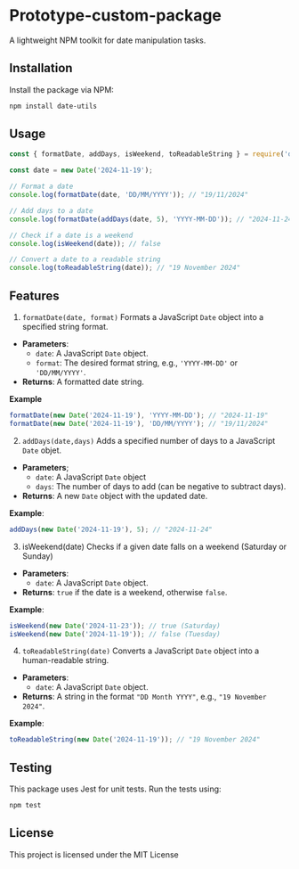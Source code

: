 # Prototype-custom-package
A lightweight NPM toolkit for date manipulation tasks.

## Installation

Install the package via NPM:
```bash
npm install date-utils
```

## Usage

```javascript
const { formatDate, addDays, isWeekend, toReadableString } = require('date-utils');

const date = new Date('2024-11-19');

// Format a date
console.log(formatDate(date, 'DD/MM/YYYY')); // "19/11/2024"

// Add days to a date
console.log(formatDate(addDays(date, 5), 'YYYY-MM-DD')); // "2024-11-24"

// Check if a date is a weekend
console.log(isWeekend(date)); // false

// Convert a date to a readable string
console.log(toReadableString(date)); // "19 November 2024"
```

## Features

1. `formatDate(date, format)`
Formats a JavaScript `Date` object into a specified string format.

- **Parameters**:
  - `date`: A JavaScript `Date` object.
  - `format`: The desired format string, e.g., `'YYYY-MM-DD'` or `'DD/MM/YYYY'`.
- **Returns**: A formatted date string.

**Example**
```javascript
formatDate(new Date('2024-11-19'), 'YYYY-MM-DD'); // "2024-11-19"
formatDate(new Date('2024-11-19'), 'DD/MM/YYYY'); // "19/11/2024"
```

2. `addDays(date,days)`
Adds a specified number of days to a JavaScript `Date` objet.
- **Parameters**;
  - `date`: A JavaScript `Date` object
  - `days`: The number of days to add (can be negative to subtract days).
- **Returns**: A new `Date` object with the updated date.

**Example**:
```javascript
addDays(new Date('2024-11-19'), 5); // "2024-11-24"
```

3. isWeekend(date)
Checks if a given date falls on a weekend (Saturday or Sunday)

- **Parameters**:
  - `date`: A JavaScript `Date` object.
- **Returns**: `true` if the date is a weekend, otherwise `false`.

**Example**:
```javascript
isWeekend(new Date('2024-11-23')); // true (Saturday)
isWeekend(new Date('2024-11-19')); // false (Tuesday)
```

4. `toReadableString(date)`
Converts a JavaScript `Date` object into a human-readable string.

- **Parameters**:
  - `date`: A JavaScript `Date` object.
- **Returns**: A string in the format `"DD Month YYYY"`, e.g., `"19 November 2024"`.

**Example**:
```javascript
toReadableString(new Date('2024-11-19')); // "19 November 2024"
```

## Testing

This package uses Jest for unit tests. Run the tests using:
```bash
npm test
```

## License

This project is licensed under the MIT License